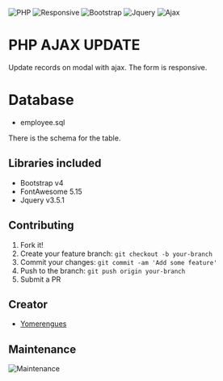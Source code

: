 ![PHP](https://img.shields.io/badge/php-8-brightgreen)
![Responsive](https://img.shields.io/badge/Responsive-Yes-ff69b4)
![Bootstrap](https://img.shields.io/badge/bootstrap-4.5-blue)
![Jquery](https://img.shields.io/badge/jquery-3.5.1-orange)
![Ajax](https://img.shields.io/badge/jquery-ajax-red)
# PHP AJAX UPDATE
Update records on modal with ajax. The form is responsive.

# Database 
* employee.sql

There is the schema for the table.

## Libraries included
* Bootstrap v4
* FontAwesome 5.15
* Jquery v3.5.1

## Contributing

1. Fork it!
2. Create your feature branch: `git checkout -b your-branch`
3. Commit your changes: `git commit -am 'Add some feature'`
4. Push to the branch: `git push origin your-branch`
5. Submit a PR

## Creator
* <a href="https://github.com/adhirsaurio">Yomerengues</a>

## Maintenance
![Maintenance](https://img.shields.io/badge/Maintenance-Yes-brightgreen)